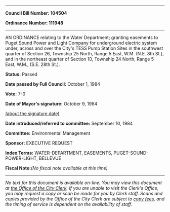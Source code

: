 

********

**Council Bill Number: 104504**
   
**Ordinance Number: 111948**
********

 AN ORDINANCE relating to the Water Department; granting easements to Puget Sound Power and Light Company for underground electric system under, across and over the City's TESS Pump Station Sites in the southwest quarter of Section 26, Township 25 North, Range 5 East, W.M. (N.E. 8th St.), and in the northeast quarter of Section 10, Township 24 North, Range 5 East, W.M., (S.E. 28th St.).

**Status:** Passed
   
**Date passed by Full Council:** October 1, 1984
   
**Vote:** 7-0
   
**Date of Mayor's signature:** October 9, 1984
   
[(about the signature date)](/~public/approvaldate.htm)
   
   
   
**Date introduced/referred to committee:** September 10, 1984
   
**Committee:** Environmental Management
   
**Sponsor:** EXECUTIVE REQUEST
   
   
**Index Terms:** WATER-DEPARTMENT, EASEMENTS, PUGET-SOUND-POWER-LIGHT, BELLEVUE

**Fiscal Note:**_(No fiscal note available at this time)_
********

_No text for this document is available on-line. You may view this document at [the Office of the City Clerk](http://www.seattle.gov/leg/clerk/contactUs.htm). If you are unable to visit the Clerk's Office, you may request a copy or scan be made for you by Clerk staff. Scans and copies provided by the Office of the City Clerk are subject to [copy fees](http://clerk.seattle.gov/~public/clerkfees.htm), and the timing of service is dependent on the availability of staff._

